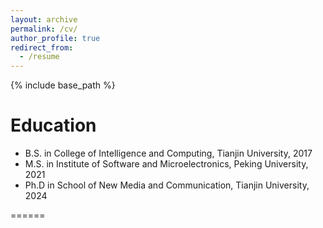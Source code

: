 ```yaml
---
layout: archive
permalink: /cv/
author_profile: true
redirect_from:
  - /resume
---
```


{% include base_path %}

Education
======
* B.S. in College of Intelligence and Computing, Tianjin University, 2017
* M.S. in Institute of Software and Microelectronics, Peking University, 2021
* Ph.D in School of New Media and Communication, Tianjin University, 2024 


<!-- 
<a href="https://SG-XM.github.io/publications/">Publications</a> -->
======

 
